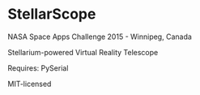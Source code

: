 # StellarScope
NASA Space Apps Challenge 2015 - Winnipeg, Canada

Stellarium-powered Virtual Reality Telescope

Requires: PySerial

MIT-licensed
